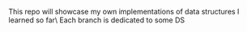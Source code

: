 This repo will showcase my own implementations of data structures I learned so far\\
Each branch is dedicated to some DS
